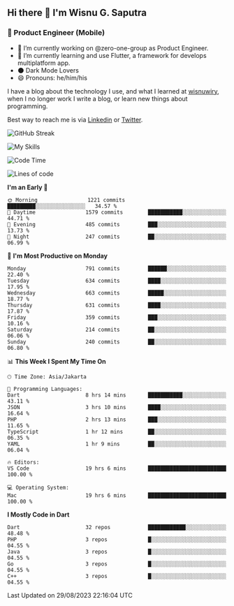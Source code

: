 ## Hi there 👋 I'm Wisnu G. Saputra

### :mobile_phone_off: Product Engineer (Mobile)

- 🔭 I’m currently working on @zero-one-group as Product Engineer.
- 🌱 I’m currently learning and use Flutter, a framework for develops multiplatform app.
- 🌑 Dark Mode Lovers
- 😄 Pronouns: he/him/his

I have a blog about the technology I use, and what I learned at [wisnuwiry](https://wisnuwiry.space/), when I no longer work I write a blog, or learn new things about programming.

Best way to reach me is via [Linkedin](https://www.linkedin.com/in/wisnu-saputra/) or [Twitter](https://twitter.com/wisnuwiry).

![GitHub Streak](https://streak-stats.demolab.com?user=wisnuwiry&theme=dark&hide_border=true)

![My Skills](https://skillicons.dev/icons?i=dart,flutter,kotlin,swift,go,js,css,neovim,git,linux&perline=5)

<!--START_SECTION:waka-->
![Code Time](http://img.shields.io/badge/Code%20Time-686%20hrs-blue)

![Lines of code](https://img.shields.io/badge/From%20Hello%20World%20I%27ve%20Written-4.7%20million%20lines%20of%20code-blue)

**I'm an Early 🐤** 

```text
🌞 Morning                1221 commits        █████████░░░░░░░░░░░░░░░░   34.57 % 
🌆 Daytime                1579 commits        ███████████░░░░░░░░░░░░░░   44.71 % 
🌃 Evening                485 commits         ███░░░░░░░░░░░░░░░░░░░░░░   13.73 % 
🌙 Night                  247 commits         ██░░░░░░░░░░░░░░░░░░░░░░░   06.99 % 
```
📅 **I'm Most Productive on Monday** 

```text
Monday                   791 commits         ██████░░░░░░░░░░░░░░░░░░░   22.40 % 
Tuesday                  634 commits         ████░░░░░░░░░░░░░░░░░░░░░   17.95 % 
Wednesday                663 commits         █████░░░░░░░░░░░░░░░░░░░░   18.77 % 
Thursday                 631 commits         ████░░░░░░░░░░░░░░░░░░░░░   17.87 % 
Friday                   359 commits         ███░░░░░░░░░░░░░░░░░░░░░░   10.16 % 
Saturday                 214 commits         ██░░░░░░░░░░░░░░░░░░░░░░░   06.06 % 
Sunday                   240 commits         ██░░░░░░░░░░░░░░░░░░░░░░░   06.80 % 
```


📊 **This Week I Spent My Time On** 

```text
🕑︎ Time Zone: Asia/Jakarta

💬 Programming Languages: 
Dart                     8 hrs 14 mins       ███████████░░░░░░░░░░░░░░   43.11 % 
JSON                     3 hrs 10 mins       ████░░░░░░░░░░░░░░░░░░░░░   16.64 % 
PHP                      2 hrs 13 mins       ███░░░░░░░░░░░░░░░░░░░░░░   11.65 % 
TypeScript               1 hr 12 mins        ██░░░░░░░░░░░░░░░░░░░░░░░   06.35 % 
YAML                     1 hr 9 mins         ██░░░░░░░░░░░░░░░░░░░░░░░   06.04 % 

🔥 Editors: 
VS Code                  19 hrs 6 mins       █████████████████████████   100.00 % 

💻 Operating System: 
Mac                      19 hrs 6 mins       █████████████████████████   100.00 % 
```

**I Mostly Code in Dart** 

```text
Dart                     32 repos            ████████████░░░░░░░░░░░░░   48.48 % 
PHP                      3 repos             █░░░░░░░░░░░░░░░░░░░░░░░░   04.55 % 
Java                     3 repos             █░░░░░░░░░░░░░░░░░░░░░░░░   04.55 % 
Go                       3 repos             █░░░░░░░░░░░░░░░░░░░░░░░░   04.55 % 
C++                      3 repos             █░░░░░░░░░░░░░░░░░░░░░░░░   04.55 % 
```




 Last Updated on 29/08/2023 22:16:04 UTC
<!--END_SECTION:waka-->
